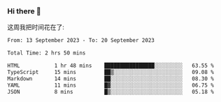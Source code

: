 ### Hi there 👋

这周我把时间花在了:

<!--START_SECTION:waka-->

```txt
From: 13 September 2023 - To: 20 September 2023

Total Time: 2 hrs 50 mins

HTML           1 hr 48 mins    ████████████████░░░░░░░░░   63.55 %
TypeScript     15 mins         ██▒░░░░░░░░░░░░░░░░░░░░░░   09.08 %
Markdown       14 mins         ██░░░░░░░░░░░░░░░░░░░░░░░   08.30 %
YAML           11 mins         █▓░░░░░░░░░░░░░░░░░░░░░░░   06.75 %
JSON           8 mins          █▒░░░░░░░░░░░░░░░░░░░░░░░   05.18 %
```

<!--END_SECTION:waka-->
